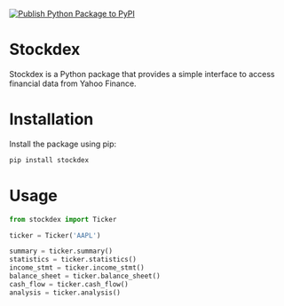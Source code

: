 [![Publish Python Package to PyPI](https://github.com/ahnazary/stockdex/actions/workflows/publish-package.yaml/badge.svg)](https://github.com/ahnazary/stockdex/actions/workflows/publish-package.yaml)

# Stockdex

Stockdex is a Python package that provides a simple interface to access financial data from Yahoo Finance.

# Installation 

Install the package using pip:

```bash
pip install stockdex
``` 

# Usage

```python
from stockdex import Ticker

ticker = Ticker('AAPL')

summary = ticker.summary()
statistics = ticker.statistics()
income_stmt = ticker.income_stmt()
balance_sheet = ticker.balance_sheet()
cash_flow = ticker.cash_flow()
analysis = ticker.analysis()
```
